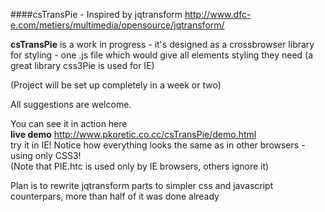####csTransPie - Inspired by jqtransform  http://www.dfc-e.com/metiers/multimedia/opensource/jqtransform/ 


**csTransPie**
is a work in progress - it's designed as a crossbrowser library for styling - one .js file which would give all elements styling they need
(a great library css3Pie is used for IE)

(Project will be set up completely in a week or two)

All suggestions are welcome.

You can see it in action here  
**live demo** http://www.pkoretic.co.cc/csTransPie/demo.html  
try it in IE! Notice how everything looks the same as in other browsers - using only CSS3!  
(Note that PIE.htc is used only by IE browsers, others ignore it)

Plan is to rewrite jqtransform parts to simpler css and javascript counterpars, more than half of it was done already